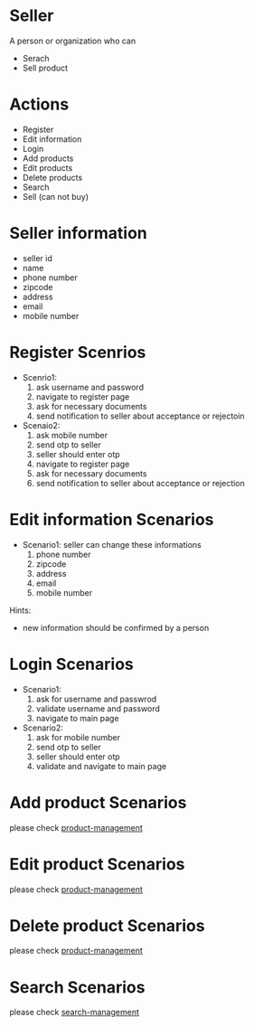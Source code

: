 # Seller
A person or organization who can
- Serach
- Sell product

# Actions
- Register
- Edit information
- Login
- Add products
- Edit products
- Delete products
- Search
- Sell (can not buy)

# Seller information
- seller id
- name
- phone number
- zipcode
- address
- email
- mobile number

# Register Scenrios
- Scenrio1:
    1. ask username and password
    2. navigate to register page
    3. ask for necessary documents
    4. send notification to seller about acceptance or rejectoin
- Scenaio2:
    1. ask mobile number
    2. send otp to seller
    3. seller should enter otp
    4. navigate to register page
    5. ask for necessary documents
    6. send notification to seller about acceptance or rejection

# Edit information Scenarios
- Scenario1: seller can change these informations
    1. phone number
    2. zipcode
    3. address
    4. email
    5. mobile number

Hints:
- new information should be confirmed by a person

# Login Scenarios
- Scenario1:
    1. ask for username and passwrod
    2. validate username and password
    3. navigate to main page
- Scenario2:
    1. ask for mobile number
    2. send otp to seller
    3. seller should enter otp
    4. validate and navigate to main page

# Add product Scenarios
please check [product-management](./product-management.md)

# Edit product Scenarios
please check [product-management](./product-management.md)

# Delete product Scenarios
please check [product-management](./product-management.md)

# Search Scenarios
please check [search-management](./search-management.md)